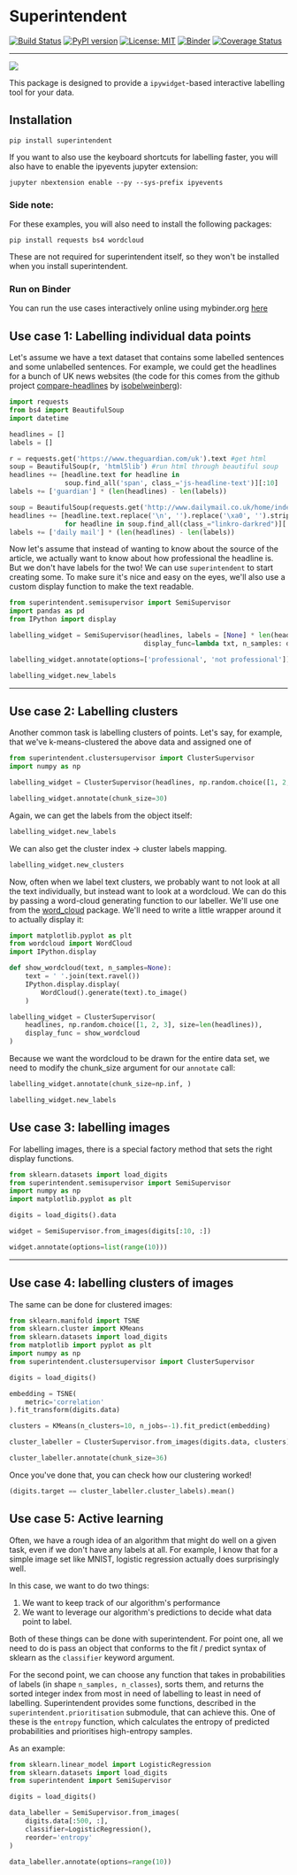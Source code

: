 
# Superintendent

[![Build Status](https://travis-ci.org/janfreyberg/superintendent.svg?branch=master)](https://travis-ci.org/janfreyberg/superintendent)
[![PyPI version](https://badge.fury.io/py/superintendent.svg)](https://badge.fury.io/py/superintendent)
[![License: MIT](https://img.shields.io/badge/License-MIT-yellow.svg)](https://opensource.org/licenses/MIT)
[![Binder](https://mybinder.org/badge.svg)](https://mybinder.org/v2/gh/janfreyberg/superintendent/master)
[![Coverage Status](https://coveralls.io/repos/github/janfreyberg/superintendent/badge.svg)](https://coveralls.io/github/janfreyberg/superintendent)


---

![](logo.png)

This package is designed to provide a `ipywidget`-based interactive labelling tool for your data.

## Installation

```
pip install superintendent
```

If you want to also use the keyboard shortcuts for labelling faster, you will
also have to enable the ipyevents jupyter extension:

```
jupyter nbextension enable --py --sys-prefix ipyevents
```

### Side note:

For these examples, you will also need to install the following packages:

```
pip install requests bs4 wordcloud
```

These are not required for superintendent itself, so they won't be installed
when you install superintendent.

### Run on Binder

You can run the use cases interactively online using mybinder.org [here](https://mybinder.org/v2/gh/janfreyberg/superintendent/master?filepath=examples.ipynb)

## Use case 1: Labelling individual data points

Let's assume we have a text dataset that contains some labelled sentences and
some unlabelled sentences. For example, we could get the headlines for a bunch
of UK news websites (the code for this comes from the github project
[compare-headlines](https://github.com/isobelweinberg/compare-headlines/blob/master/scrape-headlines.ipynb)
by [isobelweinberg](https://github.com/isobelweinberg)):

```python
import requests
from bs4 import BeautifulSoup
import datetime

headlines = []
labels = []

r = requests.get('https://www.theguardian.com/uk').text #get html
soup = BeautifulSoup(r, 'html5lib') #run html through beautiful soup
headlines += [headline.text for headline in
              soup.find_all('span', class_='js-headline-text')][:10]
labels += ['guardian'] * (len(headlines) - len(labels))

soup = BeautifulSoup(requests.get('http://www.dailymail.co.uk/home/index.html').text, 'html5lib')
headlines += [headline.text.replace('\n', '').replace('\xa0', '').strip()
              for headline in soup.find_all(class_="linkro-darkred")][:10]
labels += ['daily mail'] * (len(headlines) - len(labels))

```

Now let's assume that instead of wanting to know about the source of the
article, we actually want to know about how professional the headline is. But we
don't have labels for the two! We can use `superintendent` to start creating
some. To make sure it's nice and easy on the eyes, we'll also use a custom
display function to make the text readable.

```python
from superintendent.semisupervisor import SemiSupervisor
import pandas as pd
from IPython import display

labelling_widget = SemiSupervisor(headlines, labels = [None] * len(headlines),
                                  display_func=lambda txt, n_samples: display.display(display.HTML(txt[0])))
```


```python
labelling_widget.annotate(options=['professional', 'not professional'])
```


```python
labelling_widget.new_labels
```

---

## Use case 2: Labelling clusters

Another common task is labelling clusters of points. Let's say, for example,
that we've k-means-clustered the above data and assigned one of

```python
from superintendent.clustersupervisor import ClusterSupervisor
import numpy as np
```


```python
labelling_widget = ClusterSupervisor(headlines, np.random.choice([1, 2, 3], size=len(headlines)))
```


```python
labelling_widget.annotate(chunk_size=30)
```

Again, we can get the labels from the object itself:


```python
labelling_widget.new_labels
```

We can also get the cluster index -> cluster labels mapping.


```python
labelling_widget.new_clusters
```

Now, often when we label text clusters, we probably want to not look at all the
text individually, but instead want to look at a wordcloud. We can do this by
passing a word-cloud generating function to our labeller. We'll use one from the
[word_cloud](https://github.com/amueller/word_cloud) package. We'll need to
write a little wrapper around it to actually display it:

```python
import matplotlib.pyplot as plt
from wordcloud import WordCloud
import IPython.display

def show_wordcloud(text, n_samples=None):
    text = ' '.join(text.ravel())
    IPython.display.display(
        WordCloud().generate(text).to_image()
    )
```


```python
labelling_widget = ClusterSupervisor(
    headlines, np.random.choice([1, 2, 3], size=len(headlines)),
    display_func = show_wordcloud
)
```

Because we want the wordcloud to be drawn for the entire data set, we need to
modify the chunk_size argument for our `annotate` call:

```python
labelling_widget.annotate(chunk_size=np.inf, )
```


```python
labelling_widget.new_labels
```

## Use case 3: labelling images

For labelling images, there is a special factory method that sets the right display functions.


```python
from sklearn.datasets import load_digits
from superintendent.semisupervisor import SemiSupervisor
import numpy as np
import matplotlib.pyplot as plt

digits = load_digits().data
```


```python
widget = SemiSupervisor.from_images(digits[:10, :])
```


```python
widget.annotate(options=list(range(10)))
```

---

## Use case 4: labelling clusters of images

The same can be done for clustered images:


```python
from sklearn.manifold import TSNE
from sklearn.cluster import KMeans
from sklearn.datasets import load_digits
from matplotlib import pyplot as plt
import numpy as np
from superintendent.clustersupervisor import ClusterSupervisor

digits = load_digits()
```


```python
embedding = TSNE(
    metric='correlation'
).fit_transform(digits.data)
```


```python
clusters = KMeans(n_clusters=10, n_jobs=-1).fit_predict(embedding)
```


```python
cluster_labeller = ClusterSupervisor.from_images(digits.data, clusters)
```


```python
cluster_labeller.annotate(chunk_size=36)
```

Once you've done that, you can check how our clustering worked!


```python
(digits.target == cluster_labeller.cluster_labels).mean()
```

## Use case 5: Active learning

Often, we have a rough idea of an algorithm that might do well on a given task, even if we don't have any labels at all. For example, I know that for a simple image set like MNIST, logistic regression actually does surprisingly well.

In this case, we want to do two things:
1. We want to keep track of our algorithm's performance
2. We want to leverage our algorithm's predictions to decide what data point to label.

Both of these things can be done with superintendent. For point one, all we need to do is pass an object that conforms to the fit / predict syntax of sklearn as the `classifier` keyword argument.

For the second point, we can choose any function that takes in probabilities of labels (in shape `n_samples, n_classes`), sorts them, and returns the sorted integer index from most in need of labelling to least in need of labelling. Superintendent provides some functions, described in the `superintendent.prioritisation` submodule, that can achieve this. One of these is the `entropy` function, which calculates the entropy of predicted probabilities and prioritises high-entropy samples.

As an example:

```python
from sklearn.linear_model import LogisticRegression
from sklearn.datasets import load_digits
from superintendent import SemiSupervisor

digits = load_digits()

data_labeller = SemiSupervisor.from_images(
    digits.data[:500, :],
    classifier=LogisticRegression(),
    reorder='entropy'
)

data_labeller.annotate(options=range(10))
```
